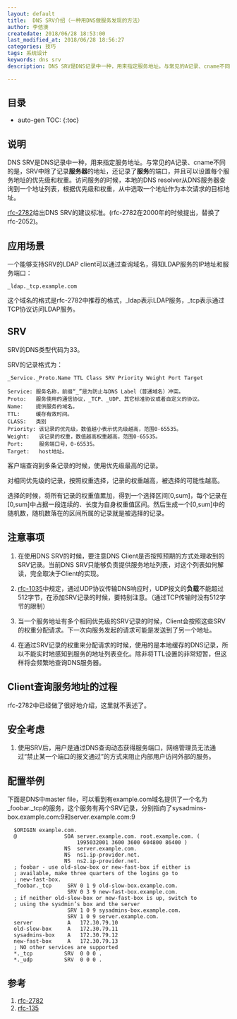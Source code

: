 ```yaml
---
layout: default
title:  DNS SRV介绍（一种用DNS做服务发现的方法）
author: 李佶澳
createdate: 2018/06/28 18:53:00
last_modified_at: 2018/06/28 18:56:27
categories: 技巧
tags: 系统设计
keywords: dns srv
description: DNS SRV是DNS记录中一种，用来指定服务地址。与常见的A记录、cname不同的是还记录了服务的端口，并且可以设置每个服务地址的优先级和权重。

---
```


## 目录
* auto-gen TOC:
{:toc}

## 说明

DNS SRV是DNS记录中一种，用来指定服务地址。与常见的A记录、cname不同的是，SRV中除了记录**服务器**的地址，还记录了**服务**的端口，并且可以设置每个服务地址的优先级和权重。访问服务的时候，本地的DNS resolver从DNS服务器查询到一个地址列表，根据优先级和权重，从中选取一个地址作为本次请求的目标地址。

[rfc-2782][1]给出DNS SRV的建议标准。(rfc-2782在2000年的时候提出，替换了rfc-2052)。

## 应用场景

一个能够支持SRV的LDAP client可以通过查询域名，得知LDAP服务的IP地址和服务端口：

    _ldap._tcp.example.com

这个域名的格式是rfc-2782中推荐的格式，\_ldap表示LDAP服务，\_tcp表示通过TCP协议访问LDAP服务。

## SRV

SRV的DNS类型代码为33。

SRV的记录格式为：

    _Service._Proto.Name TTL Class SRV Priority Weight Port Target
    
    Service: 服务名称，前缀“_”是为防止与DNS Label（普通域名）冲突。
    Proto:   服务使用的通信协议，_TCP、_UDP、其它标准协议或者自定义的协议。
    Name:    提供服务的域名。
    TTL:     缓存有效时间。
    CLASS:   类别
    Priority: 该记录的优先级，数值越小表示优先级越高，范围0-65535。
    Weight:   该记录的权重，数值越高权重越高，范围0-65535。     
    Port:     服务端口号，0-65535。
    Target:   host地址。

客户端查询到多条记录的时候，使用优先级最高的记录。

对相同优先级的记录，按照权重选择，记录的权重越高，被选择的可能性越高。

选择的时候，将所有记录的权重值累加，得到一个选择区间[0,sum]，每个记录在[0,sum]中占据一段连续的、长度为自身权重值区间。然后生成一个[0,sum]中的随机数，随机数落在的区间所属的记录就是被选择的记录。

## 注意事项

1.  在使用DNS SRV的时候，要注意DNS Client是否按照预期的方式处理收到的SRV记录。当前DNS SRV只能够负责提供服务地址列表，对这个列表如何解读，完全取决于Client的实现。

2.  [rfc-1035][2]中规定，通过UDP协议传输DNS响应时，UDP报文的**负载**不能超过512字节，在添加SRV记录的时候，要特别注意。（通过TCP传输时没有512字节的限制）

3.  当一个服务地址有多个相同优先级的SRV记录的时候，Client会按照这些SRV的权重分配请求。下一次向服务发起的请求可能是发送到了另一个地址。

4.  在通过SRV记录的权重来分配请求的时候，使用的是本地缓存的DNS记录，所以不能实时地感知到服务的地址列表变化。除非将TTL设置的非常短暂，但这样将会频繁地查询DNS服务器。

## Client查询服务地址的过程

rfc-2782中已经做了很好地介绍，这里就不表述了。

## 安全考虑

1.  使用SRV后，用户是通过DNS查询动态获得服务端口，网络管理员无法通过“禁止某一个端口的报文通过”的方式来阻止内部用户访问外部的服务。

## 配置举例

下面是DNS中master file，可以看到有example.com域名提供了一个名为\_foobar.\_tcp的服务，这个服务有两个SRV记录，分别指向了sysadmins-box.example.com:9和server.example.com:9

      $ORIGIN example.com.
      @               SOA server.example.com. root.example.com. (
                          1995032001 3600 3600 604800 86400 )
                      NS  server.example.com.
                      NS  ns1.ip-provider.net.
                      NS  ns2.ip-provider.net.
      ; foobar - use old-slow-box or new-fast-box if either is
      ; available, make three quarters of the logins go to
      ; new-fast-box.
      _foobar._tcp     SRV 0 1 9 old-slow-box.example.com.
                       SRV 0 3 9 new-fast-box.example.com.
      ; if neither old-slow-box or new-fast-box is up, switch to
      ; using the sysdmin’s box and the server
                       SRV 1 0 9 sysadmins-box.example.com.
                       SRV 1 0 9 server.example.com.
      server           A   172.30.79.10
      old-slow-box     A   172.30.79.11
      sysadmins-box    A   172.30.79.12
      new-fast-box     A   172.30.79.13
      ; NO other services are supported
      *._tcp          SRV  0 0 0 .
      *._udp          SRV  0 0 0 .

## 参考

1. [rfc-2782][1]
2. [rfc-135][2]

[1]: https://www.rfc-editor.org/rfc/pdfrfc/rfc2782.txt.pdf "rfc-2782"
[2]: https://www.rfc-editor.org/rfc/pdfrfc/rfc1035.txt.pdf "rfc-1035"
